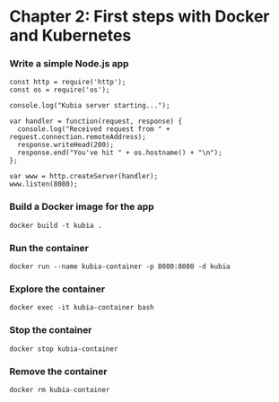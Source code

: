# Chapter 2: First steps with Docker and Kubernetes

### Write a simple Node.js app

```
const http = require('http');
const os = require('os');

console.log("Kubia server starting...");

var handler = function(request, response) {
  console.log("Received request from " + request.connection.remoteAddress);
  response.writeHead(200);
  response.end("You've hit " + os.hostname() + "\n");
};

var www = http.createServer(handler);
www.listen(8080);
```

### Build a Docker image for the app

```
docker build -t kubia .
```

### Run the container

```
docker run --name kubia-container -p 8080:8080 -d kubia
```

### Explore the container

```
docker exec -it kubia-container bash
```

### Stop the container

```
docker stop kubia-container
```

### Remove the container

```
docker rm kubia-container
```

